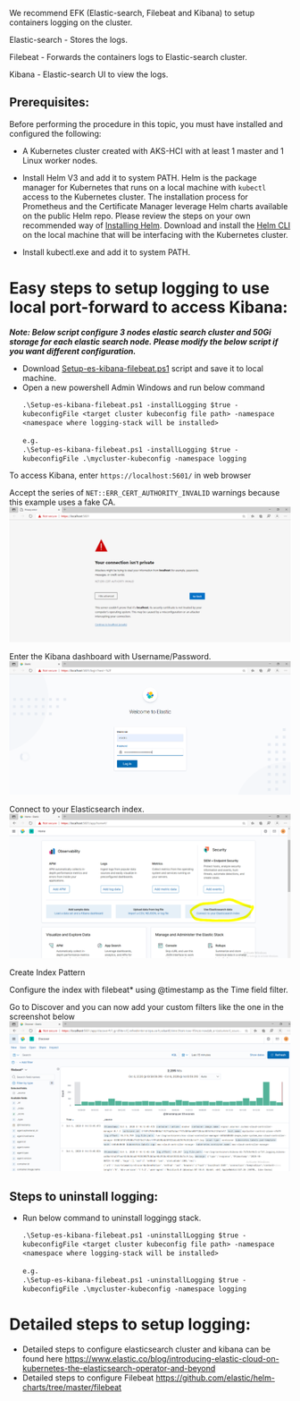 We recommend EFK (Elastic-search, Filebeat and Kibana) to setup containers logging on the cluster.

Elastic-search - Stores the logs.

Filebeat - Forwards the containers logs to Elastic-search cluster.

Kibana - Elastic-search UI to view the logs.

## Prerequisites:
Before performing the procedure in this topic, you must have installed and configured the following:

* A Kubernetes cluster created with AKS-HCI with at least 1 master and 1 Linux worker nodes.
* Install Helm V3 and add it to system PATH. 
  Helm is the package manager for Kubernetes that runs on a local machine with `kubectl` access to the Kubernetes cluster. The installation process for Prometheus and the Certificate Manager leverage Helm charts available on the public Helm repo. Please review the steps on your own recommended way of [Installing Helm](https://helm.sh/docs/using_helm/#installing-helm).
  Download and install the [Helm CLI](https://github.com/helm/helm/releases/tag/v3.3.0) on the local machine that will be interfacing with the Kubernetes cluster. 

* Install kubectl.exe and add it to system PATH.

# Easy steps to setup logging to use local port-forward to access Kibana:
***Note: Below script configure 3 nodes elastic search cluster and 50Gi storage for each elastic search node. Please modify the below script if you want different configuration.***
* Download [Setup-es-kibana-filebeat.ps1](Setup-es-kibana-filebeat.ps1) script and save it to local machine.
* Open a new powershell Admin Windows and run below command
  ```
  .\Setup-es-kibana-filebeat.ps1 -installLogging $true -kubeconfigFile <target cluster kubeconfig file path> -namespace <namespace where logging-stack will be installed>

  e.g. 
  .\Setup-es-kibana-filebeat.ps1 -installLogging $true -kubeconfigFile .\mycluster-kubeconfig -namespace logging
  ```
To access Kibana, enter `https://localhost:5601/` in web browser

Accept the series of `NET::ERR_CERT_AUTHORITY_INVALID` warnings because this example uses a fake CA.
![kibana-01](images/image01.png)

Enter the Kibana dashboard with Username/Password.
![kibana-02](images/image02.png)

Connect to your Elasticsearch index.
![kibana-03](images/image03.png)

Create Index Pattern

Configure the index with filebeat* using @timestamp as the Time field filter.

Go to Discover and you can now add your custom filters like the one in the screenshot below
![kibana-03](images/image04.png)

## Steps to uninstall logging:

* Run below command to uninstall loggingg stack.
  ```
  .\Setup-es-kibana-filebeat.ps1 -uninstallLogging $true -kubeconfigFile <target cluster kubeconfig file path> -namespace <namespace where logging-stack will be installed>

  e.g. 
  .\Setup-es-kibana-filebeat.ps1 -uninstallLogging $true -kubeconfigFile .\mycluster-kubeconfig -namespace logging
  ```

# Detailed steps to setup logging:

* Detailed steps to configure elasticsearch cluster and kibana can be found here https://www.elastic.co/blog/introducing-elastic-cloud-on-kubernetes-the-elasticsearch-operator-and-beyond
* Detailed steps to configure Filebeat https://github.com/elastic/helm-charts/tree/master/filebeat

